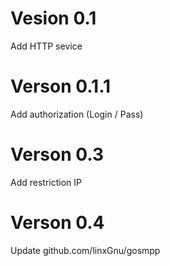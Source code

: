 # Vesion 0.1
Add HTTP sevice
# Verson 0.1.1
Add authorization (Login / Pass)
# Verson 0.3
Add restriction IP
# Verson 0.4
Update github.com/linxGnu/gosmpp
